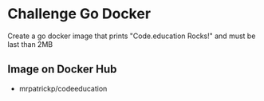 # Challenge Go Docker

Create a go docker image that prints "Code.education Rocks!" and must be last than 2MB

## Image on Docker Hub
- mrpatrickp/codeeducation
